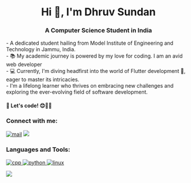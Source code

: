 <h1 align="center">Hi 👋, I'm Dhruv Sundan</h1>
<h3 align="center">A Computer Science Student in India</h3>
<p align="left">  - A dedicated student hailing from Model Institute of Engineering and Technology in Jammu, India.<br>
  - 📚 My academic journey is powered by my love for coding. I am an avid web developer <br>- 💻 Currently, I'm diving headfirst into the world of Flutter development 🚀, eager to master its intricacies. <br>
  - I'm a lifelong learner who thrives on embracing new challenges and exploring the ever-evolving field of software development. <br>
  <h4>🌟 Let's code! 😊👨‍💻</h4> </p>





<h3 align="left">Connect with me:</h3>

<p align="left">
<a href="mailto:dhruvsundan321@gmail.com" ><img src="https://img.shields.io/badge/Gmail-D14836?style=for-the-badge&logo=gmail&logoColor=white" alt="mail"/></a> 
<a href="https://leetcode.com/eddymalikadnan/" ><img src="https://img.shields.io/badge/-LeetCode-FFA116?style=for-the-badge&logo=LeetCode&logoColor=black"/></a> 

</p>



<h3 align="left">Languages and Tools:</h3>
<p align="left"> 
  
 
  <a href="https://cprogramming.com" target="_blank" rel="noreferrer"> <img src="https://readme-components.vercel.app/api?component=logo&logo=cplusplus" alt="cpp"/> </a> 
  <a href="https://javascript.com" target="_blank" rel="noreferrer"> <img src="https://readme-components.vercel.app/api?component=logo&logo=javascript" alt="python"/> </a> 
  <a href="https://linux.org" target="_blank" rel="noreferrer"> <img src="https://readme-components.vercel.app/api?component=logo&logo=linux" alt="linux"/> </a> 
  
  

</p>

<img align="left" src="https://github-readme-stats.vercel.app/api?username=Dhruvsn&show_icons=true&icon_color=CE1D2D&text_color=718096&bg_color=00000000&hide_title=true&hide_border=true" />
